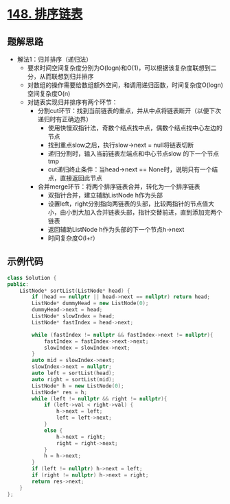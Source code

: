 # [148. 排序链表 ](https://leetcode.cn/problems/sort-list/description/?envType=study-plan-v2&envId=top-100-liked)

## 题解思路

- 解法1：归并排序（递归法）
  - 要求时间空间复杂度分别为O(logn)和O(1)，可以根据该复杂度联想到二分，从而联想到归并排序
  - 对数组的操作需要给数组额外空间，和调用递归函数，时间复杂度O(logn)空间复杂度O(n)
  - 对链表实现归并排序有两个环节：
    - 分割cut环节：找到当前链表的重点，并从中点将链表断开（以便下次递归时有正确边界）
      - 使用快慢双指针法，奇数个结点找中点，偶数个结点找中心左边的节点
      - 找到重点slow之后，执行slow->next = null将链表切断
      - 递归分割时，输入当前链表左端点和中心节点slow 的下一个节点tmp
      - cut递归终止条件：当head->next == None时，说明只有一个结点，直接返回此节点
    - 合并merge环节：将两个排序链表合并，转化为一个排序链表
      - 双指针合并，建立辅助ListNode h作为头部
      - 设置left，right分别指向两链表的头部，比较两指针的节点值大小，由小到大加入合并链表头部，指针交替前进，直到添加完两个链表
      - 返回辅助ListNode h作为头部的下一个节点h->next
      - 时间复杂度O(l+r）

## 示例代码

```C++
class Solution {
public:
    ListNode* sortList(ListNode* head) {
        if (head == nullptr || head->next == nullptr) return head;
        ListNode* dummyHead = new ListNode(0);
        dummyHead->next = head;
        ListNode* slowIndex = head;
        ListNode* fastIndex = head->next;

        while (fastIndex != nullptr && fastIndex->next != nullptr){
            fastIndex = fastIndex->next->next;
            slowIndex = slowIndex->next;
        }
        auto mid = slowIndex->next;
        slowIndex->next = nullptr;
        auto left = sortList(head);
        auto right = sortList(mid);
        ListNode* h = new ListNode(0);
        ListNode* res = h;          
        while (left != nullptr && right != nullptr){
            if (left->val < right->val) {
                h->next = left;
                left = left->next;
            }
            else {
                h->next = right;
                right = right->next;
            }
            h = h->next;
        }
        if (left != nullptr) h->next = left;
        if (right != nullptr) h->next = right;
        return res->next;
    }
};
```

